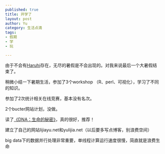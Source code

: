 ```yaml
--- 
published: true
title: 开学了
layout: post
author: Yu
category: 生活点滴
tags:
- 假期
- 学
- 玩

---
```

由于不会有[Haruhi](http://www.haruhi.tv/ "SOS Dan web site")存在，无尽的暑假是不会出现的。对我来说最后一个大暑假结束了。

稍微小结一下暑期生活，参加了3个workshop （R、perl、可视化），学习了不同的知识。

参加了2次统计相关在线竞赛，基本没有名次。

2个bucter网站计划，没做。

读了[《DNA：生命的秘密》](http://yulijia.github.com/cn/%E5%A5%BD%E4%B9%A6%E6%8E%A8%E8%8D%90/2011/10/07/book-review-DNA-The-Secret-of-Life.html "书评：《DNA：生命的秘密》")，真的很好，推荐！

建立了自己的网站lijiayu.net和yulijia.net（以后要多写点博客，别浪费空间）

big data下的数据并行处理非常重要，单线程计算运行速度很慢，简直就是浪费生命

